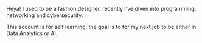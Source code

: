 Heya!
I used to be a fashion designer, recently I've diven into programming, networking and cybersecurity. 

This account is for self learning, the goal is to for my next job to be either in Data Analytics or AI. 
